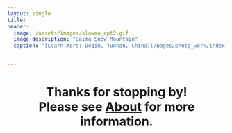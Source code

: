 ```yaml
---
layout: single
title: 
header:
  image: /assets/images/slowmo_opt2.gif
  image_description: "Baima Snow Mountain"
  caption: "[Learn more: Deqin, Yunnan, China](/pages/photo_work/index.html)"


---
```


<h1>
<p align="center"> Thanks for stopping by! <br /> Please see <a href="pages/resume/index.html">About</a>
 for more information. </p>
</h1>

